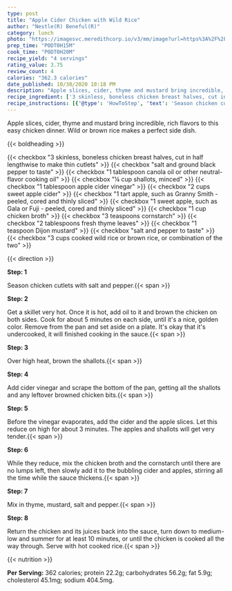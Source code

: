 ```yaml
---
type: post
title: "Apple Cider Chicken with Wild Rice"
author: "Nestle(R) Beneful(R)"
category: lunch
photo: "https://imagesvc.meredithcorp.io/v3/mm/image?url=https%3A%2F%2Fimages.media-allrecipes.com%2Fuserphotos%2F2731461.jpg"
prep_time: "P0DT0H15M"
cook_time: "P0DT0H20M"
recipe_yield: "4 servings"
rating_value: 3.75
review_count: 4
calories: "362.3 calories"
date_published: 10/30/2020 10:18 PM
description: "Apple slices, cider, thyme and mustard bring incredible, rich flavors to this easy chicken dinner. Wild or brown rice makes a perfect side dish."
recipe_ingredient: ['3 skinless, boneless chicken breast halves, cut in half lengthwise to make thin cutlets', 'salt and ground black pepper to taste', '1 tablespoon canola oil or other neutral-flavor cooking oil', '¼ cup shallots, minced', '1 tablespoon apple cider vinegar', '2 cups sweet apple cider', '1 tart apple, such as Granny Smith - peeled, cored and thinly sliced', '1 sweet apple, such as Gala or Fuji - peeled, cored and thinly sliced', '1 cup chicken broth', '3 teaspoons cornstarch', '2 tablespoons fresh thyme leaves', '1 teaspoon Dijon mustard', 'salt and pepper to taste', '3 cups cooked wild rice or brown rice, or combination of the two']
recipe_instructions: [{'@type': 'HowToStep', 'text': 'Season chicken cutlets with salt and pepper.\n'}, {'@type': 'HowToStep', 'text': "Get a skillet very hot. Once it is hot, add oil to it and brown the chicken on both sides. Cook for about 5 minutes on each side, until it's a nice, golden color. Remove from the pan and set aside on a plate. It's okay that it's undercooked, it will finished cooking in the sauce.\n"}, {'@type': 'HowToStep', 'text': 'Over high heat, brown the shallots.\n'}, {'@type': 'HowToStep', 'text': 'Add cider vinegar and scrape the bottom of the pan, getting all the shallots and any leftover browned chicken bits.\n'}, {'@type': 'HowToStep', 'text': 'Before the vinegar evaporates, add the cider and the apple slices. Let this reduce on high for about 3 minutes. The apples and shallots will get very tender.\n'}, {'@type': 'HowToStep', 'text': 'While they reduce, mix the chicken broth and the cornstarch until there are no lumps left, then slowly add it to the bubbling cider and apples, stirring all the time while the sauce thickens.\n'}, {'@type': 'HowToStep', 'text': 'Mix in thyme, mustard, salt and pepper.\n'}, {'@type': 'HowToStep', 'text': 'Return the chicken and its juices back into the sauce, turn down to medium-low and summer for at least 10 minutes, or until the chicken is cooked all the way through. Serve with hot cooked rice.\n'}]
---
```


Apple slices, cider, thyme and mustard bring incredible, rich flavors to this easy chicken dinner. Wild or brown rice makes a perfect side dish. 

{{< boldheading >}}

{{< checkbox "3  skinless, boneless chicken breast halves, cut in half lengthwise to make thin cutlets" >}}
{{< checkbox "salt and ground black pepper to taste" >}}
{{< checkbox "1 tablespoon canola oil or other neutral-flavor cooking oil" >}}
{{< checkbox "¼ cup shallots, minced" >}}
{{< checkbox "1 tablespoon apple cider vinegar" >}}
{{< checkbox "2 cups sweet apple cider" >}}
{{< checkbox "1  tart apple, such as Granny Smith - peeled, cored and thinly sliced" >}}
{{< checkbox "1  sweet apple, such as Gala or Fuji - peeled, cored and thinly sliced" >}}
{{< checkbox "1 cup chicken broth" >}}
{{< checkbox "3 teaspoons cornstarch" >}}
{{< checkbox "2 tablespoons fresh thyme leaves" >}}
{{< checkbox "1 teaspoon Dijon mustard" >}}
{{< checkbox "salt and pepper to taste" >}}
{{< checkbox "3 cups cooked wild rice or brown rice, or combination of the two" >}}


{{< direction >}}

**Step: 1**

Season chicken cutlets with salt and pepper.{{< span >}}

**Step: 2**

Get a skillet very hot. Once it is hot, add oil to it and brown the chicken on both sides. Cook for about 5 minutes on each side, until it's a nice, golden color. Remove from the pan and set aside on a plate. It's okay that it's undercooked, it will finished cooking in the sauce.{{< span >}}

**Step: 3**

Over high heat, brown the shallots.{{< span >}}

**Step: 4**

Add cider vinegar and scrape the bottom of the pan, getting all the shallots and any leftover browned chicken bits.{{< span >}}

**Step: 5**

Before the vinegar evaporates, add the cider and the apple slices. Let this reduce on high for about 3 minutes. The apples and shallots will get very tender.{{< span >}}

**Step: 6**

While they reduce, mix the chicken broth and the cornstarch until there are no lumps left, then slowly add it to the bubbling cider and apples, stirring all the time while the sauce thickens.{{< span >}}

**Step: 7**

Mix in thyme, mustard, salt and pepper.{{< span >}}

**Step: 8**

Return the chicken and its juices back into the sauce, turn down to medium-low and summer for at least 10 minutes, or until the chicken is cooked all the way through. Serve with hot cooked rice.{{< span >}}

{{< nutrition >}}

**Per Serving:** 362 calories; protein 22.2g; carbohydrates 56.2g; fat 5.9g; cholesterol 45.1mg; sodium 404.5mg.